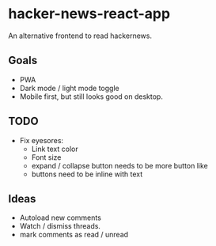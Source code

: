 # hacker-news-react-app

An alternative frontend to read hackernews.


## Goals
- PWA
- Dark mode / light mode toggle
- Mobile first, but still looks good on desktop.


## TODO
- Fix eyesores:
    - Link text color
    - Font size
    - expand / collapse button needs to be more button like
    - buttons need to be inline with text
    
## Ideas
- Autoload new comments
- Watch / dismiss threads.
- mark comments as read / unread
